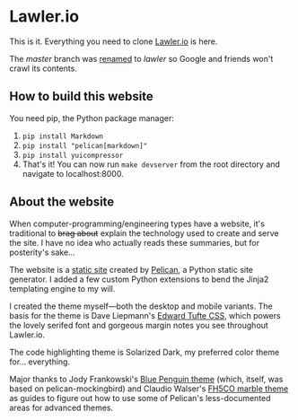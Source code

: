 # Lawler.io

This is it. Everything you need to clone [Lawler.io](https://lawler.io) is here.

The _master_ branch was [renamed](https://stackoverflow.com/questions/53377423/removing-github-profile-repos-from-google-search) to _lawler_ so Google and friends won't crawl its contents.
## How to build this website
You need pip, the Python package manager:

1. `pip install Markdown`
2. `pip install "pelican[markdown]"`
3. `pip install yuicompressor`
4. That's it! You can now run `make devserver` from the root directory and navigate to localhost:8000.

## About the website

When computer-programming/engineering types have a website, it's traditional to <del>brag about</del> explain the technology used to create and serve the site. I have no idea who actually reads these summaries, but for posterity's sake&hellip;

The website is a [static site](https://en.wikipedia.org/wiki/Static_web_page) created by [Pelican](https://github.com/getpelican/pelican), a Python static site generator. I added a few custom Python extensions to bend the Jinja2 templating engine to my will.

I created the theme myself&mdash;both the desktop and mobile variants. The basis for the theme is Dave Liepmann's [Edward Tufte CSS](https://edwardtufte.github.io/tufte-css/), which powers the lovely serifed font and gorgeous margin notes you see throughout Lawler.io.

The code highlighting theme is Solarized Dark, my preferred color theme for... everything.

Major thanks to Jody Frankowski's [Blue Penguin theme](https://github.com/jody-frankowski/blue-penguin) (which, itself, was based on pelican-mockingbird) and Claudio Walser's [FH5CO marble theme](https://github.com/claudio-walser/pelican-fh5co-marble-example) as guides to figure out how to use some of Pelican's less-documented areas for advanced themes.

